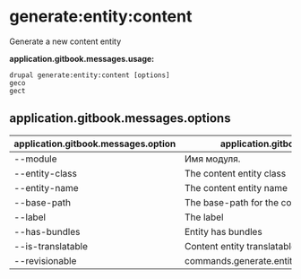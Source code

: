 # generate:entity:content
Generate a new content entity

**application.gitbook.messages.usage:**
```
drupal generate:entity:content [options]
geco
gect
```

## application.gitbook.messages.options
application.gitbook.messages.option | application.gitbook.messages.details
-------|-------------
--module | Имя модуля.
--entity-class | The content entity class
--entity-name | The content entity name
--base-path | The base-path for the content entity routes
--label | The label
--has-bundles | Entity has bundles
--is-translatable | Content entity translatable
--revisionable | commands.generate.entity.content.options.revisionable
